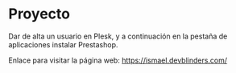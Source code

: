 # Proyecto

Dar de alta un usuario en Plesk, y a continuación en la pestaña de aplicaciones instalar Prestashop.

Enlace para visitar la página web: https://ismael.devblinders.com/
